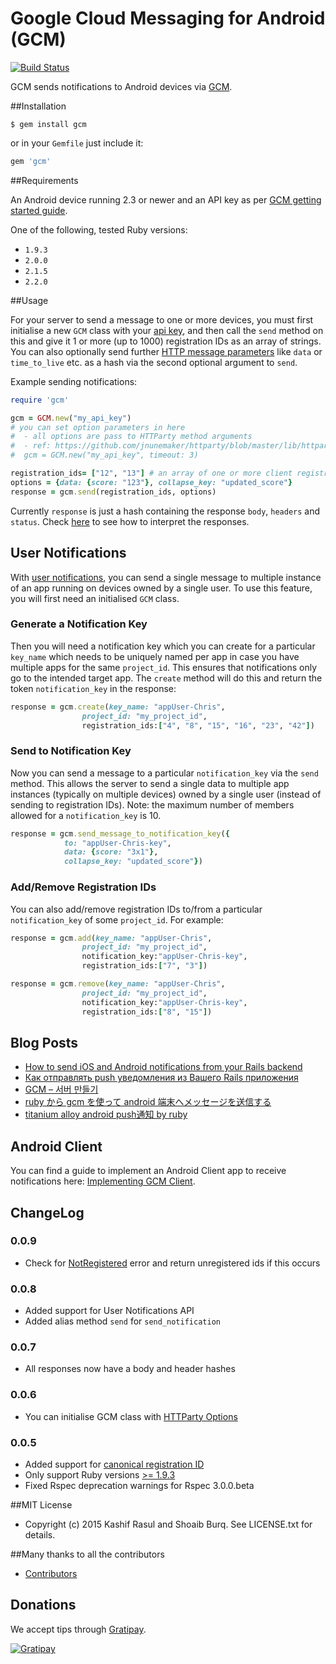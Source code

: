 # Google Cloud Messaging for Android (GCM)
[![Build Status](https://secure.travis-ci.org/spacialdb/gcm.png?branch=master)](http://travis-ci.org/spacialdb/gcm)

GCM sends notifications to Android devices via [GCM](http://developer.android.com/guide/google/gcm/gcm.html).

##Installation

    $ gem install gcm

or in your `Gemfile` just include it:

```ruby
gem 'gcm'
```

##Requirements

An Android device running 2.3 or newer and an API key as per [GCM getting started guide](http://developer.android.com/google/gcm/gs.html).

One of the following, tested Ruby versions:

* `1.9.3`
* `2.0.0`
* `2.1.5`
* `2.2.0`

##Usage

For your server to send a message to one or more devices, you must first initialise a new `GCM` class with your [api key](https://developer.android.com/google/gcm/gs.html#access-key), and then call the `send` method on this and give it 1 or more (up to 1000) registration IDs as an array of strings. You can also optionally send further [HTTP message parameters](http://developer.android.com/google/gcm/server.html#params) like `data` or `time_to_live` etc. as a hash via the second optional argument to `send`.

Example sending notifications:

```ruby
require 'gcm'

gcm = GCM.new("my_api_key")
# you can set option parameters in here
#  - all options are pass to HTTParty method arguments
#  - ref: https://github.com/jnunemaker/httparty/blob/master/lib/httparty.rb#L40-L68
#  gcm = GCM.new("my_api_key", timeout: 3)

registration_ids= ["12", "13"] # an array of one or more client registration IDs
options = {data: {score: "123"}, collapse_key: "updated_score"}
response = gcm.send(registration_ids, options)
```

Currently `response` is just a hash containing the response `body`, `headers` and `status`. Check [here](http://developer.android.com/google/gcm/http.html#response) to see how to interpret the responses.

## User Notifications

With [user notifications](http://developer.android.com/google/gcm/notifications.html), you can send a single message to multiple instance of an app running on devices owned by a single user. To use this feature, you will first need an initialised `GCM` class.

### Generate a Notification Key
Then you will need a notification key which you can create for a particular `key_name` which needs to be uniquely named per app in case you have multiple apps for the same `project_id`.  This ensures that notifications only go to the intended target app. The `create` method will do this and return the token `notification_key` in the response:

```ruby
response = gcm.create(key_name: "appUser-Chris",
                project_id: "my_project_id",
                registration_ids:["4", "8", "15", "16", "23", "42"])
```

### Send to Notification Key
Now you can send a message to a particular `notification_key` via the `send` method. This allows the server to send a single data to multiple app instances  (typically on multiple devices) owned by a single user (instead of sending to registration IDs). Note: the maximum number of members allowed for a `notification_key` is 10.

```ruby
response = gcm.send_message_to_notification_key({
            to: "appUser-Chris-key",
            data: {score: "3x1"},
            collapse_key: "updated_score"})
```

### Add/Remove Registration IDs

You can also add/remove registration IDs to/from a particular `notification_key` of some `project_id`. For example:

```ruby
response = gcm.add(key_name: "appUser-Chris",
                project_id: "my_project_id",
                notification_key:"appUser-Chris-key",
                registration_ids:["7", "3"])

response = gcm.remove(key_name: "appUser-Chris",
                project_id: "my_project_id",
                notification_key:"appUser-Chris-key",
                registration_ids:["8", "15"])
```

## Blog Posts

* [How to send iOS and Android notifications from your Rails backend](http://juretriglav.si/how-to-send-ios-and-android-notifications-from-your-rails-backend/)
* [Как отправлять push уведомления из Вашего Rails приложения](http://habrahabr.ru/post/214607/)
* [GCM – 서버 만들기](http://susemi99.kr/1023)
* [ruby から gcm を使って android 端末へメッセージを送信する](http://qiita.com/ma2saka/items/5852308b7c2855eef552)
* [titanium alloy android push通知 by ruby](http://shoprev.hatenablog.com/entry/2014/08/30/202531)

## Android Client

You can find a guide to implement an Android Client app to receive notifications here: [Implementing GCM Client](https://developer.android.com/google/gcm/client.html).

## ChangeLog

### 0.0.9
* Check for [NotRegistered](http://developer.android.com/google/gcm/adv.html#unreg) error and return unregistered ids if this occurs

### 0.0.8
* Added support for User Notifications API
* Added alias method `send` for `send_notification`

### 0.0.7
* All responses now have a body and header hashes

### 0.0.6
* You can initialise GCM class with [HTTParty Options](https://github.com/jnunemaker/httparty/blob/master/lib/httparty.rb#L41-L69)

### 0.0.5
* Added support for [canonical registration ID](http://developer.android.com/google/gcm/adv.html#canonical)
* Only support Ruby versions [>= 1.9.3](https://www.ruby-lang.org/en/news/2014/01/10/ruby-1-9-3-will-end-on-2015/)
* Fixed Rspec deprecation warnings for Rspec 3.0.0.beta

##MIT License

* Copyright (c) 2015 Kashif Rasul and Shoaib Burq. See LICENSE.txt for details.

##Many thanks to all the contributors

* [Contributors](https://github.com/spacialdb/gcm/contributors)

## Donations
We accept tips through [Gratipay](https://gratipay.com/spacialdb/).

[![Gratipay](https://img.shields.io/gratipay/spacialdb.svg)](https://www.gittip.com/spacialdb/)
